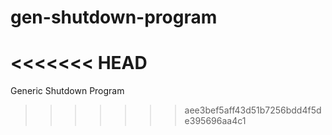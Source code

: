 # gen-shutdown-program
<<<<<<< HEAD
=======
Generic Shutdown Program
>>>>>>> aee3bef5aff43d51b7256bdd4f5de395696aa4c1
